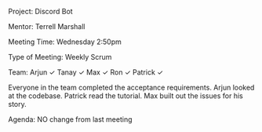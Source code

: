 Project: Discord Bot 

Mentor: Terrell Marshall 

Meeting Time: Wednesday 2:50pm 

Type of Meeting: Weekly Scrum 

Team: Arjun ✓  Tanay ✓  Max ✓  Ron ✓  Patrick ✓ 

Everyone in the team completed the acceptance requirements.
Arjun looked at the codebase. Patrick read the tutorial. Max built out the issues for his story.

Agenda:
NO change from last meeting
